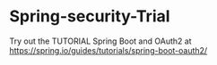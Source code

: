 # Spring-security-Trial
Try out the TUTORIAL Spring Boot and OAuth2  at https://spring.io/guides/tutorials/spring-boot-oauth2/
